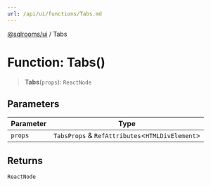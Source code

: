 ```yaml
---
url: /api/ui/functions/Tabs.md
---
```

[@sqlrooms/ui](../index.md) / Tabs

# Function: Tabs()

> **Tabs**(`props`): `ReactNode`

## Parameters

| Parameter | Type |
| ------ | ------ |
| `props` | `TabsProps` & `RefAttributes`<`HTMLDivElement`> |

## Returns

`ReactNode`
